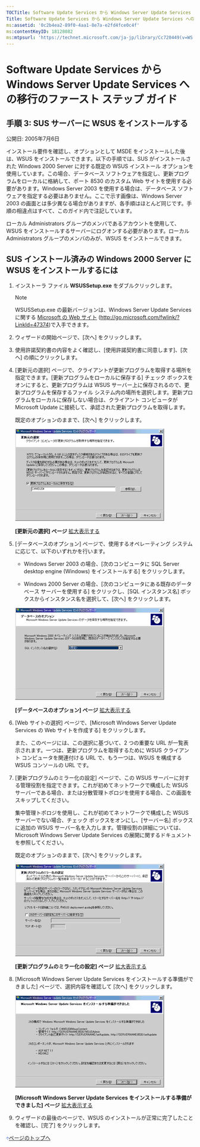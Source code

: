 ```yaml
---
TOCTitle: Software Update Services から Windows Server Update Services への移行のファースト ステップ ガイド
Title: Software Update Services から Windows Server Update Services への移行のファースト ステップ ガイド
ms:assetid: '0c2b4ea2-89f0-4aa1-8e7a-e2fd4fce0c4f'
ms:contentKeyID: 18128082
ms:mtpsurl: 'https://technet.microsoft.com/ja-jp/library/Cc720449(v=WS.10)'
---
```


Software Update Services から Windows Server Update Services への移行のファースト ステップ ガイド
=================================================================================================

手順 3: SUS サーバーに WSUS をインストールする
----------------------------------------------

公開日: 2005年7月6日

インストール要件を確認し、オプションとして MSDE をインストールした後は、WSUS をインストールできます。以下の手順では、SUS がインストールされた Windows 2000 Server に対する既定の WSUS インストール オプションを使用しています。この場合、データベース ソフトウェアを指定し、更新プログラムをローカルに格納して、ポート 8530 のカスタム Web サイトを使用する必要があります。Windows Server 2003 を使用する場合は、データベース ソフトウェアを指定する必要はありません。ここで示す画像は、Windows Server 2003 の画面とは多少異なる場合がありますが、各手順はほとんど同じです。手順の相違点はすべて、このガイド内で注記しています。

ローカル Administrators グループのメンバであるアカウントを使用して、WSUS をインストールするサーバーにログオンする必要があります。ローカル Administrators グループのメンバのみが、WSUS をインストールできます。

SUS インストール済みの Windows 2000 Server に WSUS をインストールするには
-------------------------------------------------------------------------

1.  インストーラ ファイル **WSUSSetup.exe** をダブルクリックします。

    > [!NOTE]  
    > WSUSSetup.exe の最新バージョンは、Windows Server Update Services に関する [Microsoft の Web サイト](http://go.microsoft.com/fwlink/?linkid=47374) (http://go.microsoft.com/fwlink/?LinkId=47374)で入手できます。

2.  ウィザードの開始ページで、\[次へ\] をクリックします。

3.  使用許諾契約書の内容をよく確認し、\[使用許諾契約書に同意します\]、\[次へ\] の順にクリックします。

4.  \[更新元の選択\] ページで、クライアントが更新プログラムを取得する場所を指定できます。\[更新プログラムをローカルに保存する\] チェック ボックスをオンにすると、更新プログラムは WSUS サーバー上に保存されるので、更新プログラムを保存するファイル システム内の場所を選択します。更新プログラムをローカルに保存しない場合は、クライアント コンピュータが Microsoft Update に接続して、承認された更新プログラムを取得します。

    既定のオプションのままで、\[次へ\] をクリックします。

    ![](images/Cc720449.sus2_install_3ss(ja-jp,WS.10).gif)

    **\[更新元の選択\] ページ**
    [拡大表示する](https://technet.microsoft.com/ja-jp/cc720449.sus2_install_3s(ja-jp,ws.10).gif)

5.  \[データベースのオプション\] ページで、使用するオペレーティング システムに応じて、以下のいずれかを行います。

    -   Windows Server 2003 の場合、\[次のコンピュータに SQL Server desktop engine (Windows) をインストールする\] をクリックします。

    -   Windows 2000 Server の場合、\[次のコンピュータにある既存のデータベース サーバーを使用する\] をクリックし、\[SQL インスタンス名\] ボックスからインスタンス名を選択して、\[次へ\] をクリックします。

    ![](images/Cc720449.b25efed5-5654-485f-b34d-14686bed0240s(ja-jp,WS.10).gif)

    **\[データベースのオプション\] ページ**
    [拡大表示する](https://technet.microsoft.com/ja-jp/cc720449.b25efed5-5654-485f-b34d-14686bed0240(ja-jp,ws.10).gif)

6.  \[Web サイトの選択\] ページで、\[Microsoft Windows Server Update Services の Web サイトを作成する\] をクリックします。

    また、このページには、この選択に基づいて、2 つの重要な URL が一覧表示されます。一つは、更新プログラムを取得するために WSUS クライアント コンピュータを関連付ける URL で、もう一つは、WSUS を構成する WSUS コンソールの URL です。

7.  \[更新プログラムのミラー化の設定\] ページで、この WSUS サーバーに対する管理役割を指定できます。これが初めてネットワークで構成した WSUS サーバーである場合、または分散管理トポロジを使用する場合、この画面をスキップしてください。

    集中管理トポロジを使用し、これが初めてネットワークで構成した WSUS サーバーでない場合、チェック ボックスをオンにし、\[サーバー名\] ボックスに追加の WSUS サーバー名を入力します。管理役割の詳細については、Microsoft Windows Server Update Services の展開に関するドキュメント を参照してください。

    既定のオプションのままで、\[次へ\] をクリックします。

    ![](images/Cc720449.f26e09d5-983c-418d-8511-8960850403efs(ja-jp,WS.10).gif)

    **\[更新プログラムのミラー化の設定\] ページ**
    [拡大表示する](https://technet.microsoft.com/ja-jp/cc720449.f26e09d5-983c-418d-8511-8960850403ef(ja-jp,ws.10).gif)

8.  \[Microsoft Windows Server Update Services をインストールする準備ができました\] ページで、選択内容を確認して \[次へ\] をクリックします。

    ![](images/Cc720449.sus2_install_6ss(ja-jp,WS.10).gif)

    **\[Microsoft Windows Server Update Services をインストールする準備ができました\] ページ**
    [拡大表示する](https://technet.microsoft.com/ja-jp/cc720449.sus2_install_6s(ja-jp,ws.10).gif)

9.  ウィザードの最後のページで、WSUS のインストールが正常に完了したことを確認し、\[完了\] をクリックします。

![](images/Cc720449.arrow_px_up(ja-jp,WS.10).gif)[ページのトップへ](#ctl00_rs1_eb1_panel1)
